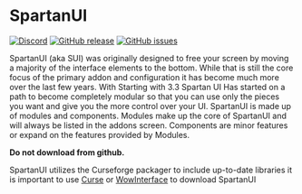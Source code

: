# SpartanUI

[![Discord](https://img.shields.io/discord/265564257347829771.svg?logo=discord)](https://discord.gg/J8wJGtz)
[![GitHub release](https://img.shields.io/github/release/qubyte/rubidium.svg)](https://wow.curseforge.com/projects/spartan-ui)
[![GitHub issues](https://img.shields.io/github/issues-raw/badges/shields.svg?logo=github)](https://github.com/Wutname1/SpartanUI/issues)




SpartanUI (aka SUI) was originally designed to free your screen by moving a majority of the interface elements to the bottom. While that is still the core focus of the primary addon and configuration it has become much more over the last few years. With Starting with 3.3 Spartan UI Has started on a path to become completely modular so that you can use only the pieces you want and give you the more control over your UI.  SpartanUI is made up of modules and components. Modules make up the core of SpartanUI and will always be listed in the addons screen. Components are minor features or expand on the features provided by Modules.

**Do not download from github.**

SpartanUI utilizes the Curseforge packager to include up-to-date libraries it is important to use
[Curse](https://www.curseforge.com/wow/addons/spartan-ui) or [WowInterface](http://www.wowinterface.com/downloads/info18206-SpartanUI.html) to download SpartanUI
